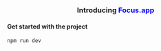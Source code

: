 <h3 style="text-align: center;"> Introducing <span style="color: blue;">Focus.app</span> </h3>


<h4>Get started with the project</h4>

```
npm run dev
```
